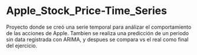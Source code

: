 # Apple_Stock_Price-Time_Series
 Proyecto donde se creó una serie temporal para análizar el comportamiento de las acciones de Apple. Tambien se realiza una predicción de un periodo sin data registrada con ARIMA, y despues se compara vs el real como final del ejercicio.
